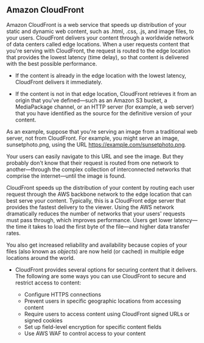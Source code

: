 ## Amazon CloudFront

Amazon CloudFront is a web service that speeds up distribution of your static and dynamic web content, such as .html, .css, .js, and image files, to your users. CloudFront delivers your content through a worldwide network of data centers called edge locations. When a user requests content that you're serving with CloudFront, the request is routed to the edge location that provides the lowest latency (time delay), so that content is delivered with the best possible performance.

- If the content is already in the edge location with the lowest latency, CloudFront delivers it immediately.

- If the content is not in that edge location, CloudFront retrieves it from an origin that you've defined—such as an Amazon S3 bucket, a MediaPackage channel, or an HTTP server (for example, a web server) that you have identified as the source for the definitive version of your content.

As an example, suppose that you're serving an image from a traditional web server, not from CloudFront. For example, you might serve an image, sunsetphoto.png, using the URL <https://example.com/sunsetphoto.png>.

Your users can easily navigate to this URL and see the image. But they probably don't know that their request is routed from one network to another—through the complex collection of interconnected networks that comprise the internet—until the image is found.

CloudFront speeds up the distribution of your content by routing each user request through the AWS backbone network to the edge location that can best serve your content. Typically, this is a CloudFront edge server that provides the fastest delivery to the viewer. Using the AWS network dramatically reduces the number of networks that your users' requests must pass through, which improves performance. Users get lower latency—the time it takes to load the first byte of the file—and higher data transfer rates.

You also get increased reliability and availability because copies of your files (also known as *objects*) are now held (or cached) in multiple edge locations around the world.

- CloudFront provides several options for securing content that it delivers. The following are some ways you can use CloudFront to secure and restrict access to content:

    - Configure HTTPS connections
    - Prevent users in specific geographic locations from accessing content
    - Require users to access content using CloudFront signed URLs or signed cookies
    - Set up field-level encryption for specific content fields
    - Use AWS WAF to control access to your content